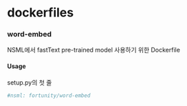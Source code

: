 # dockerfiles

### word-embed
NSML에서 fastText pre-trained model 사용하기 위한 Dockerfile

#### Usage
setup.py의 첫 줄
```python
#nsml: fortunity/word-embed
```
